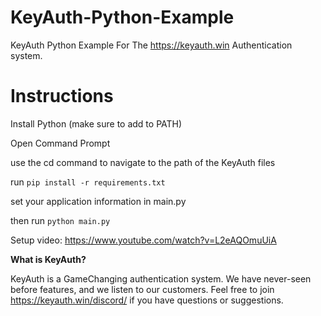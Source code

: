 # KeyAuth-Python-Example
KeyAuth Python Example For The https://keyauth.win Authentication system.

# Instructions

Install Python (make sure to add to PATH)

Open Command Prompt

use the cd command to navigate to the path of the KeyAuth files

run `pip install -r requirements.txt`

set your application information in main.py

then run `python main.py`

Setup video: https://www.youtube.com/watch?v=L2eAQOmuUiA

**What is KeyAuth?**

KeyAuth is a GameChanging authentication system. We have never-seen before features, and we listen to our customers.
Feel free to join https://keyauth.win/discord/ if you have questions or suggestions.
